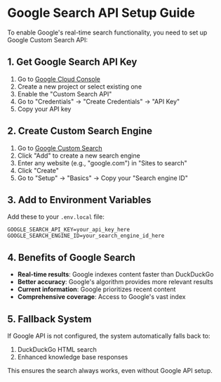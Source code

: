 # Google Search API Setup Guide

To enable Google's real-time search functionality, you need to set up Google Custom Search API:

## 1. Get Google Search API Key

1. Go to [Google Cloud Console](https://console.cloud.google.com/)
2. Create a new project or select existing one
3. Enable the "Custom Search API"
4. Go to "Credentials" → "Create Credentials" → "API Key"
5. Copy your API key

## 2. Create Custom Search Engine

1. Go to [Google Custom Search](https://cse.google.com/cse/)
2. Click "Add" to create a new search engine
3. Enter any website (e.g., "google.com") in "Sites to search"
4. Click "Create"
5. Go to "Setup" → "Basics" → Copy your "Search engine ID"

## 3. Add to Environment Variables

Add these to your `.env.local` file:

```env
GOOGLE_SEARCH_API_KEY=your_api_key_here
GOOGLE_SEARCH_ENGINE_ID=your_search_engine_id_here
```

## 4. Benefits of Google Search

- **Real-time results**: Google indexes content faster than DuckDuckGo
- **Better accuracy**: Google's algorithm provides more relevant results
- **Current information**: Google prioritizes recent content
- **Comprehensive coverage**: Access to Google's vast index

## 5. Fallback System

If Google API is not configured, the system automatically falls back to:
1. DuckDuckGo HTML search
2. Enhanced knowledge base responses

This ensures the search always works, even without Google API setup.
